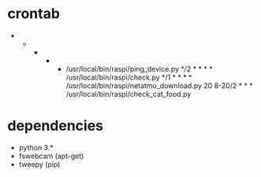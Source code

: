 # crontab

* *	*	*	*	/usr/local/bin/raspi/ping_device.py
*/2	*	*	*	*	/usr/local/bin/raspi/check.py
*/1	*	*	*	*	/usr/local/bin/raspi/netatmo_download.py
20	8-20/2	*	*	*	/usr/local/bin/raspi/check_cat_food.py

# dependencies

* python 3.*
* fswebcam (apt-get)
* tweepy (pip)
